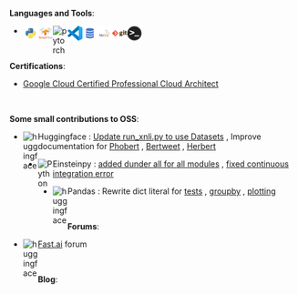 

**Languages and Tools**:
* <img align="left" alt="Python" width="26px" src="https://raw.githubusercontent.com/github/explore/80688e429a7d4ef2fca1e82350fe8e3517d3494d/topics/python/python.png" /><img align="left" alt="tensorflow" width="26px" src="https://raw.githubusercontent.com/github/explore/80688e429a7d4ef2fca1e82350fe8e3517d3494d/topics/tensorflow/tensorflow.png" /><img align="left" alt="pytorch" width="26px" src="https://avatars0.githubusercontent.com/u/21003710?s=200&v=4" /><img align="left" alt="Visual Studio Code" width="26px" src="https://raw.githubusercontent.com/github/explore/80688e429a7d4ef2fca1e82350fe8e3517d3494d/topics/visual-studio-code/visual-studio-code.png" />
<img align="left" alt="SQL" width="26px" src="https://raw.githubusercontent.com/github/explore/80688e429a7d4ef2fca1e82350fe8e3517d3494d/topics/sql/sql.png" /><img align="left" alt="MySQL" width="26px" src="https://raw.githubusercontent.com/github/explore/80688e429a7d4ef2fca1e82350fe8e3517d3494d/topics/mysql/mysql.png" /><img align="left" alt="Git" width="26px" src="https://raw.githubusercontent.com/github/explore/80688e429a7d4ef2fca1e82350fe8e3517d3494d/topics/git/git.png" /><img align="left" alt="Terminal" width="26px" src="https://raw.githubusercontent.com/github/explore/80688e429a7d4ef2fca1e82350fe8e3517d3494d/topics/terminal/terminal.png" />
<br>  

**Certifications**:
* [Google Cloud Certified Professional Cloud Architect](https://www.credential.net/9802e360-3f3b-4686-a511-0b54b60c548c?_ga=2.15308403.435192838.1647837801-1965824620.1647837801)

<br> 

**Some small contributions to OSS**:
* Huggingface <img align="left" alt="huggingface" width="26px" src="https://github.githubassets.com/images/icons/emoji/unicode/1f917.png" />: [Update run_xnli.py to use Datasets](https://github.com/huggingface/transformers/pull/9829) , Improve documentation for [Phobert](https://github.com/huggingface/transformers/pull/9427) , [Bertweet](https://github.com/huggingface/transformers/pull/9379) , [Herbert](https://github.com/huggingface/transformers/pull/9428)

* Einsteinpy <img align="left" alt="Python" width="26px" src="https://avatars.githubusercontent.com/u/47172316?s=200&v=4" />: [added dunder all for all modules](https://github.com/einsteinpy/einsteinpy/pull/547) , [fixed continuous integration error](https://github.com/einsteinpy/einsteinpy/pull/547#issuecomment-753781344) 

* Pandas <img align="left" alt="huggingface" width="26px" src="https://avatars.githubusercontent.com/u/21206976?s=200&v=4" />: Rewrite dict literal for [tests](https://github.com/pandas-dev/pandas/pull/38207) , [groupby](https://github.com/pandas-dev/pandas/pull/38205) , [plotting](https://github.com/pandas-dev/pandas/pull/38188)

<br> 

**Forums**:



* <img align="left" alt="huggingface" width="26px" src="https://avatars.githubusercontent.com/u/20547620?s=200&v=4" /> [Fast.ai](https://forums.fast.ai/u/wyquek/summary) forum

<br> 

**Blog**:
